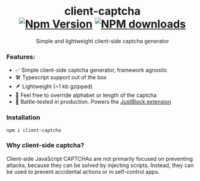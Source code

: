 <h1 align="center">
	client-captcha
	<br><a href="https://badge.fury.io/js/client-captcha"><img src="https://badge.fury.io/js/client-captcha.svg" alt="Npm Version"></a>
<a href="https://www.npmjs.com/package/client-captcha"><img src="http://img.shields.io/npm/dm/client-captcha.svg" alt="NPM downloads"></a>

</h1>
<p align="center">Simple and lightweight client-side captcha generator</p>

### Features:

- ✅ Simple client-side captcha generator, framework agnostic
- 🛠️ Typescript support out of the box
- 🪶 Lightweight (~1 kb gzipped)
- 🔄 Feel free to override alphabet or length of the captcha
- 🚀 Battle-tested in production. Powers the [JustBlock extension](https://just-block.com)

### Installation

```
npm i client-captcha
```

### Why client-side captcha?

Client-side JavaScript CAPTCHAs are not primarily focused on preventing attacks, because they can be solved by injecting scripts. Instead, they can be used to prevent accidental actions or in self-control apps. 


